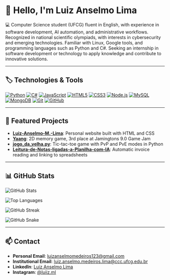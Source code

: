 # 👋 Hello, I'm Luiz Anselmo Lima

💻 Computer Science student (UFCG) fluent in English, with experience in software development, AI automation, and administrative workflows. Recognized in national scientific olympiads, with interests in cybersecurity and emerging technologies. Familiar with Linux, Google tools, and programming languages such as Python and C#. Seeking an internship in software development or technology to apply knowledge and contribute to innovative solutions.

---

## 🏷️ Technologies & Tools

[![Python](https://img.shields.io/badge/Python-3776AB?style=for-the-badge&logo=python&logoColor=white)]()
[![C#](https://img.shields.io/badge/C%23-239120?style=for-the-badge&logo=c-sharp&logoColor=white)]()
[![JavaScript](https://img.shields.io/badge/JavaScript-F7DF1E?style=for-the-badge&logo=javascript&logoColor=black)]()
[![HTML5](https://img.shields.io/badge/HTML5-E34F26?style=for-the-badge&logo=html5&logoColor=white)]()
[![CSS3](https://img.shields.io/badge/CSS3-1572B6?style=for-the-badge&logo=css3&logoColor=white)]()
[![Node.js](https://img.shields.io/badge/Node.js-339933?style=for-the-badge&logo=nodedotjs&logoColor=white)]()
[![MySQL](https://img.shields.io/badge/MySQL-4479A1?style=for-the-badge&logo=mysql&logoColor=white)]()
[![MongoDB](https://img.shields.io/badge/MongoDB-47A248?style=for-the-badge&logo=mongodb&logoColor=white)]()
[![Git](https://img.shields.io/badge/Git-F05032?style=for-the-badge&logo=git&logoColor=white)]()
[![GitHub](https://img.shields.io/badge/GitHub-181717?style=for-the-badge&logo=github&logoColor=white)]()

---

## 📂 Featured Projects

- **[Luiz-Anselmo-M.-Lima](https://github.com/luizmlima/Luiz-Anselmo-M.-Lima)**: Personal website built with HTML and CSS  
- **[Yaang](https://github.com/Dans1997/Yaang)**: 2D memory game, 3rd place at Jamingtons 9.0 Game Jam  
- **[jogo_da_velha.py](https://github.com/luizmlima/jogo_da_velha.py)**: Tic-tac-toe game with PvP and PvE modes in Python  
- **[Leitura-de-Notas-ligadas-a-Planilha-com-IA](https://github.com/luizmlima/Leitura-de-Notas-ligadas-a-Planilha-com-IA)**: Automatic invoice reading and linking to spreadsheets  

---

## 📊 GitHub Stats

![GitHub Stats](https://github-readme-stats.vercel.app/api?username=luizmlima&show_icons=true&theme=radical)

![Top Languages](https://github-readme-stats.vercel.app/api/top-langs/?username=luizmlima&layout=compact&theme=radical)

![GitHub Streak](https://github-readme-streak-stats.herokuapp.com/?user=luizmlima&theme=radical)

![GitHub Snake](https://github-readme-activity-graph.vercel.app/graph?username=luizmlima&theme=radical&hide_border=true)

---

## 📫 Contact

- **Personal Email**: [luizanselmomedeiros123@gmail.com](mailto:luizanselmomedeiros123@gmail.com)  
- **Institutional Email**: [luiz.anselmo.medeiros.lima@ccc.ufcg.edu.br](mailto:luiz.anselmo.medeiros.lima@ccc.ufcg.edu.br)  
- **LinkedIn**: [Luiz Anselmo Lima](https://www.linkedin.com/in/luiz-anselmo-medeiros-lima/)  
- **Instagram**: [@luiiz.ml](https://www.instagram.com/luiiz.ml)  
